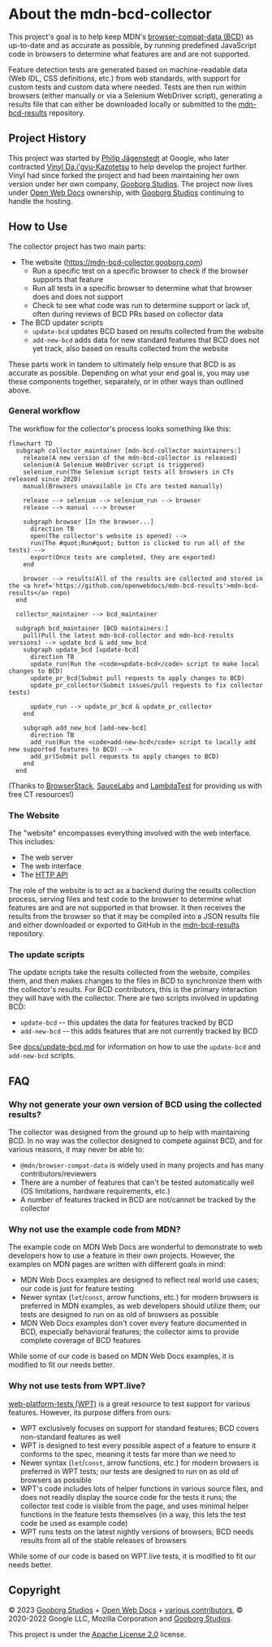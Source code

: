 # About the mdn-bcd-collector

This project's goal is to help keep MDN's [browser-compat-data (BCD)](https://github.com/mdn/browser-compat-data) as up-to-date and as accurate as possible, by running predefined JavaScript code in browsers to determine what features are and are not supported.

Feature detection tests are generated based on machine-readable data (Web IDL, CSS definitions, etc.) from web standards, with support for custom tests and custom data where needed. Tests are then run within browsers (either manually or via a Selenium WebDriver script), generating a results file that can either be downloaded locally or submitted to the [mdn-bcd-results](https://github.com/openwebdocs/mdn-bcd-results) repository.

## Project History

This project was started by [Philip Jägenstedt](https://foolip.org/) at Google, who later contracted [Vinyl Da.i'gyu-Kazotetsu](https://www.queengoob.org) to help develop the project further. Vinyl had since forked the project and had been maintaining her own version under her own company, [Gooborg Studios](https://www.gooborg.com). The project now lives under [Open Web Docs](https://www.openwebdocs.org) ownership, with [Gooborg Studios](https://www.gooborg.com) continuing to handle the hosting.

## How to Use

The collector project has two main parts:

- The website (https://mdn-bcd-collector.gooborg.com)
  - Run a specific test on a specific browser to check if the browser supports that feature
  - Run all tests in a specific browser to determine what that browser does and does not support
  - Check to see what code was run to determine support or lack of, often during reviews of BCD PRs based on collector data
- The BCD updater scripts
  - `update-bcd` updates BCD based on results collected from the website
  - `add-new-bcd` adds data for new standard features that BCD does not yet track, also based on results collected from the website

These parts work in tandem to ultimately help ensure that BCD is as accurate as possible. Depending on what your end goal is, you may use these components together, separately, or in other ways than outlined above.

### General workflow

The workflow for the collector's process looks something like this:

```mermaid
flowchart TD
  subgraph collector_maintainer [mdn-bcd-collector maintainers:]
    release(A new version of the mdn-bcd-collector is released)
    selenium(A Selenium WebDriver script is triggered)
    selenium_run(The Selenium script tests all browsers in CTs released since 2020)
    manual(Browsers unavailable in CTs are tested manually)

    release --> selenium --> selenium_run --> browser
    release --> manual ---> browser

    subgraph browser [In the browser...]
      direction TB
      open(The collector's website is opened) -->
      run(The #quot;Run#quot; button is clicked to run all of the tests) -->
      export(Once tests are completed, they are exported)
    end

    browser --> results(All of the results are collected and stored in the <a href='https://github.com/openwebdocs/mdn-bcd-results'>mdn-bcd-results</a> repo)
  end

  collector_maintainer --> bcd_maintainer

  subgraph bcd_maintainer [BCD maintainers:]
    pull(Pull the latest mdn-bcd-collector and mdn-bcd-results versions) --> update_bcd & add_new_bcd
    subgraph update_bcd [update-bcd]
      direction TB
      update_run(Run the <code>update-bcd</code> script to make local changes to BCD)
      update_pr_bcd(Submit pull requests to apply changes to BCD)
      update_pr_collector(Submit issues/pull requests to fix collector tests)

      update_run --> update_pr_bcd & update_pr_collector
    end

    subgraph add_new_bcd [add-new-bcd]
      direction TB
      add_run(Run the <code>add-new-bcd</code> script to locally add new supported features to BCD) -->
      add_pr(Submit pull requests to apply changes to BCD)
    end
  end
```

(Thanks to [BrowserStack](https://www.browserstack.com/open-source), [SauceLabs](https://opensource.saucelabs.com/) and [LambdaTest](https://www.lambdatest.com/hyperexecute) for providing us with free CT resources!)

### The Website

The "website" encompasses everything involved with the web interface. This includes:

- The web server
- The web interface
- The [HTTP API](./http-api.md)

The role of the website is to act as a backend during the results collection process, serving files and test code to the browser to determine what features are and are not supported in that browser. It then receives the results from the browser so that it may be compiled into a JSON results file and either downloaded or exported to GitHub in the [mdn-bcd-results](https://github.com/openwebdocs/mdn-bcd-results) repository.

### The update scripts

The update scripts take the results collected from the website, compiles them, and then makes changes to the files in BCD to synchronize them with the collector's results. For BCD contributors, this is the primary interaction they will have with the collector. There are two scripts involved in updating BCD:

- `update-bcd` -- this updates the data for features tracked by BCD
- `add-new-bcd` -- this adds features that are not currently tracked by BCD

See [docs/update-bcd.md](./update-bcd.md) for information on how to use the `update-bcd` and `add-new-bcd` scripts.

## FAQ

### Why not generate your own version of BCD using the collected results?

The collector was designed from the ground up to help with maintaining BCD. In no way was the collector designed to compete against BCD, and for various reasons, it may never be able to:

- `@mdn/browser-compat-data` is widely used in many projects and has many contributors/reviewers
- There are a number of features that can't be tested automatically well (OS limitations, hardware requirements, etc.)
- A number of features tracked in BCD are not/cannot be tracked by the collector

### Why not use the example code from MDN?

The example code on MDN Web Docs are wonderful to demonstrate to web developers how to use a feature in their own projects. However, the examples on MDN pages are written with different goals in mind:

- MDN Web Docs examples are designed to reflect real world use cases; our code is just for feature testing
- Newer syntax (`let`/`const`, arrow functions, etc.) for modern browsers is preferred in MDN examples, as web developers should utilize them; our tests are designed to run on as old of browsers as possible
- MDN Web Docs examples don't cover every feature documented in BCD, especially behavioral features; the collector aims to provide complete coverage of BCD features

While some of our code is based on MDN Web Docs examples, it is modified to fit our needs better.

### Why not use tests from WPT.live?

[web-platform-tests (WPT)](https://wpt.fyi/) is a great resource to test support for various features. However, its purpose differs from ours:

- WPT exclusively focuses on support for standard features; BCD covers non-standard features as well
- WPT is designed to test every possible aspect of a feature to ensure it conforms to the spec, meaning it tests far more than we need to
- Newer syntax (`let`/`const`, arrow functions, etc.) for modern browsers is preferred in WPT tests; our tests are designed to run on as old of browsers as possible
- WPT's code includes lots of helper functions in various source files, and does not readily display the source code for the tests it runs; the collector test code is visible from the page, and uses minimal helper functions in the feature tests themselves (in a way, this lets the test code be used as example code)
- WPT runs tests on the latest nightly versions of browsers; BCD needs results from all of the stable releases of browsers

While some of our code is based on WPT.live tests, it is modified to fit our needs better.

## Copyright

© 2023 [Gooborg Studios](https://www.gooborg.com/) + [Open Web Docs](https://www.openwebdocs.org) + [various contributors](https://github.com/openwebdocs/mdn-bcd-collector/graphs/contributors), © 2020-2022 Google LLC, Mozilla Corporation and [Gooborg Studios](https://www.gooborg.com/).

This project is under the [Apache License 2.0](https://www.apache.org/licenses/LICENSE-2.0.html) license.
